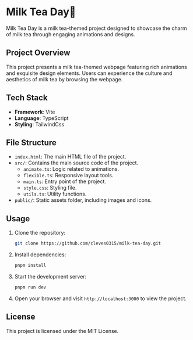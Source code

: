 # Milk Tea Day🧋

Milk Tea Day is a milk tea-themed project designed to showcase the charm of milk tea through engaging animations and designs.

## Project Overview

This project presents a milk tea-themed webpage featuring rich animations and exquisite design elements. Users can experience the culture and aesthetics of milk tea by browsing the webpage.

## Tech Stack

- **Framework**: Vite
- **Language**: TypeScript
- **Styling**: TailwindCss

## File Structure

- `index.html`: The main HTML file of the project.
- `src/`: Contains the main source code of the project.
  - `animate.ts`: Logic related to animations.
  - `flexible.ts`: Responsive layout tools.
  - `main.ts`: Entry point of the project.
  - `style.css`: Styling file.
  - `utils.ts`: Utility functions.
- `public/`: Static assets folder, including images and icons.

## Usage

1. Clone the repository:

   ```bash
   git clone https://github.com/cleves0315/milk-tea-day.git
   ```

2. Install dependencies:

   ```bash
   pnpm install
   ```

3. Start the development server:

   ```bash
   pnpm run dev
   ```

4. Open your browser and visit `http://localhost:3000` to view the project.

## License

This project is licensed under the MIT License.
